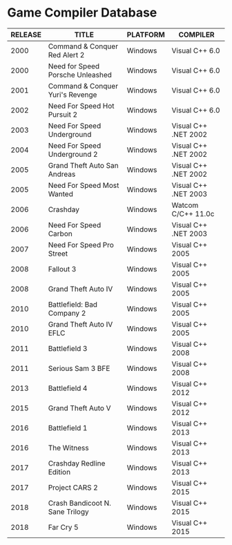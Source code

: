 # Game Compiler Database

| RELEASE | TITLE | PLATFORM | COMPILER |
|--------------|-------|----------|----------|
| 2000 | Command & Conquer Red Alert 2 | Windows | Visual C++ 6.0 |
| 2000 | Need for Speed Porsche Unleashed | Windows | Visual C++ 6.0 |
| 2001 | Command & Conquer Yuri's Revenge | Windows | Visual C++ 6.0 |
| 2002 | Need For Speed Hot Pursuit 2 | Windows | Visual C++ 6.0 |
| 2003 | Need For Speed Underground | Windows | Visual C++ .NET 2002 |
| 2004 | Need For Speed Underground 2 | Windows | Visual C++ .NET 2002 |
| 2005 | Grand Theft Auto San Andreas | Windows | Visual C++ .NET 2002 |
| 2005 | Need For Speed Most Wanted | Windows | Visual C++ .NET 2003 |
| 2006 | Crashday | Windows | Watcom C/C++ 11.0c |
| 2006 | Need For Speed Carbon | Windows | Visual C++ .NET 2003 |
| 2007 | Need For Speed Pro Street | Windows | Visual C++ 2005 |
| 2008 | Fallout 3 | Windows | Visual C++ 2005 |
| 2008 | Grand Theft Auto IV | Windows | Visual C++ 2005 |
| 2010 | Battlefield: Bad Company 2 | Windows | Visual C++ 2005 |
| 2010 | Grand Theft Auto IV EFLC | Windows | Visual C++ 2005 |
| 2011 | Battlefield 3 | Windows | Visual C++ 2008 |
| 2011 | Serious Sam 3 BFE | Windows | Visual C++ 2008 |
| 2013 | Battlefield 4 | Windows | Visual C++ 2012 |
| 2015 | Grand Theft Auto V | Windows | Visual C++ 2012 |
| 2016 | Battlefield 1 | Windows | Visual C++ 2013 |
| 2016 | The Witness | Windows | Visual C++ 2013 |
| 2017 | Crashday Redline Edition | Windows | Visual C++ 2013 |
| 2017 | Project CARS 2 | Windows | Visual C++ 2015 |
| 2018 | Crash Bandicoot N. Sane Trilogy | Windows | Visual C++ 2015 |
| 2018 | Far Cry 5 | Windows | Visual C++ 2015 |
